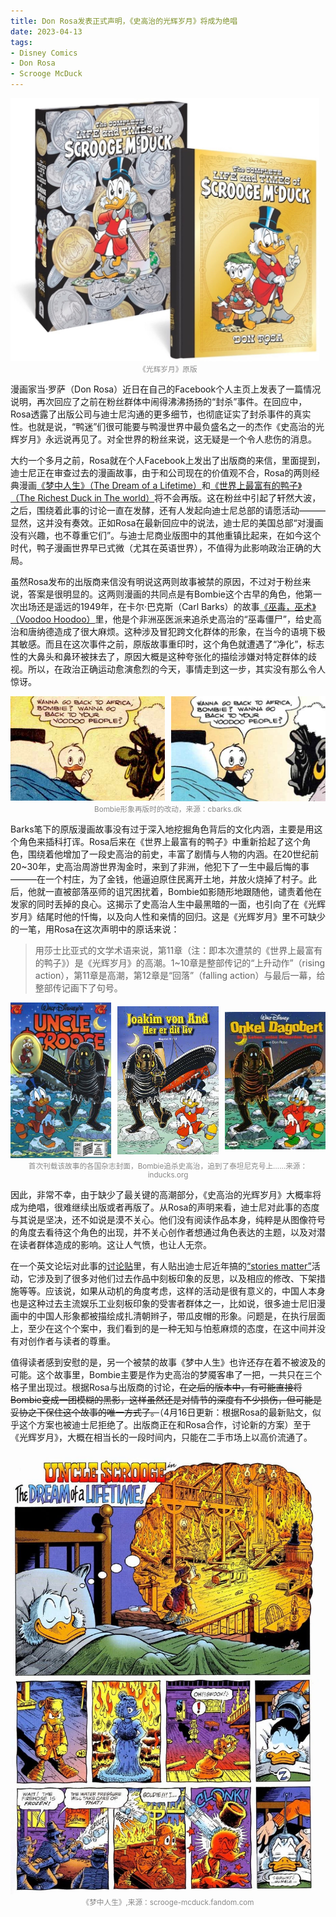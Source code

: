 ```yaml
---
title: Don Rosa发表正式声明，《史高治的光辉岁月》将成为绝唱
date: 2023-04-13
tags:
- Disney Comics
- Don Rosa
- Scrooge McDuck
---
```


<div style="display: flex;">
  <div style="flex: 1; margin-right: 10px;"><img src="book.jpg" style="width: 100%; height: auto; object-fit: cover;"></div>
</div>
<div style="text-align: center; font-size: smaller; color: #888;">《光辉岁月》原版</div>

漫画家当·罗萨（Don Rosa）近日在自己的Facebook个人主页上发表了一篇情况说明，再次回应了之前在粉丝群体中闹得沸沸扬扬的“封杀”事件。在回应中，Rosa透露了出版公司与迪士尼沟通的更多细节，也彻底证实了封杀事件的真实性。也就是说，“鸭迷”们很可能要与鸭漫世界中最负盛名之一的杰作《史高治的光辉岁月》永远说再见了。对全世界的粉丝来说，这无疑是一个令人悲伤的消息。

大约一个多月之前，Rosa就在个人Facebook上发出了出版商的来信，里面提到，迪士尼正在审查过去的漫画故事，由于和公司现在的价值观不合，Rosa的两则经典漫画[《梦中人生》（The Dream of a Lifetime）](https://inducks.org/story.php?c=D+2002-033)和[《世界上最富有的鸭子》（The Richest Duck in The world）](https://inducks.org/story.php?c=D+93288)将不会再版。这在粉丝中引起了轩然大波，之后，围绕着此事的讨论一直在发酵，还有人发起向迪士尼总部的请愿活动———显然，这并没有奏效。正如Rosa在最新回应中的说法，迪士尼的美国总部“对漫画没有兴趣，也不尊重它们”。与迪士尼商业版图中的其他重镇比起来，在如今这个时代，鸭子漫画世界早已式微（尤其在英语世界），不值得为此影响政治正确的大局。

虽然Rosa发布的出版商来信没有明说这两则故事被禁的原因，不过对于粉丝来说，答案是很明显的。这两则漫画的共同点是有Bombie这个古早的角色，他第一次出场还是遥远的1949年，在卡尔·巴克斯（Carl Barks）的故事[《巫毒，巫术》（Voodoo Hoodoo）](https://inducks.org/story.php?c=W+OS++238-02)里，他是个非洲巫医派来追杀史高治的“巫毒僵尸”，给史高治和唐纳德造成了很大麻烦。这种涉及冒犯跨文化群体的形象，在当今的语境下极其敏感。而且在这次事件之前，原版故事重印时，这个角色就遭遇了“净化”，标志性的大鼻头和鼻环被抹去了，原因大概是这种夸张化的描绘涉嫌对特定群体的歧视。所以，在政治正确运动愈演愈烈的今天，事情走到这一步，其实没有那么令人惊讶。

<div style="display: flex;">
  <div style="flex: 1; margin-right: 10px;"><img src="bombie1.jpeg" style="width: 100%; height: auto; object-fit: cover;"></div>
  <div style="flex: 1;"><img src="bombie2.jpeg" style="width: 100%; height: auto; object-fit: cover;"></div>
</div>
<div style="text-align: center; font-size: smaller; color: #888;">Bombie形象再版时的改动，来源：cbarks.dk</div>

Barks笔下的原版漫画故事没有过于深入地挖掘角色背后的文化内涵，主要是用这个角色来插科打诨。Rosa后来在《世界上最富有的鸭子》中重新拾起了这个角色，围绕着他增加了一段史高治的前史，丰富了剧情与人物的内涵。在20世纪前20~30年，史高治周游世界淘金时，来到了非洲，他犯下了一生中最后悔的事———在一个村庄，为了金钱，他逼迫原住民离开土地，并放火烧掉了村子。此后，他就一直被部落巫师的诅咒困扰着，Bombie如影随形地跟随他，谴责着他在发家的同时丢掉的良心。这揭示了史高治人生中最黑暗的一面，也引向了在《光辉岁月》结尾时他的忏悔，以及向人性和亲情的回归。这是《光辉岁月》里不可缺少的一笔，用Rosa在这次声明中的原话来说：

>用莎士比亚式的文学术语来说，第11章（注：即本次遭禁的《世界上最富有的鸭子》）是《光辉岁月》的高潮。1~10章是整部传记的“上升动作”（rising action），第11章是高潮，第12章是“回落”（falling action）与最后一幕，给整部传记画下了句号。


<div style="display: flex; align-items: center; justify-content: space-between;">
  <div style="flex: 1; margin-right: 10px;"><img src="s1.jpeg" style="width: 100%; height: auto; object-fit: cover;"></div>
  <div style="flex: 1; margin-right: 10px;"><img src="s2.jpeg" style="width: 100%; height: auto; object-fit: cover;"></div>
  <div style="flex: 1;"><img src="s3.jpeg" style="width: 100%; height: auto; object-fit: cover;"></div>
</div>
<div style="text-align: center; font-size: smaller; color: #888;">首次刊载该故事的各国杂志封面，Bombie追杀史高治，追到了泰坦尼克号上……来源：inducks.org</div>

因此，非常不幸，由于缺少了最关键的高潮部分，《史高治的光辉岁月》大概率将成为绝唱，很难继续出版或者再版了。从Rosa的声明来看，迪士尼对此事的态度与其说是坚决，还不如说是漠不关心。他们没有阅读作品本身，纯粹是从图像符号的角度去看待这个角色的出现，并不关心创作者想通过角色表达的主题，以及对潜在读者群体造成的影响。这让人气愤，也让人无奈。

在一个英文论坛对此事的[讨论贴](https://featherysociety.proboards.com/thread/1558/times-scrooge-mcduck-effectively-banned)里，有人贴出迪士尼近年搞的[“stories matter”](https://storiesmatter.thewaltdisneycompany.com/)活动，它涉及到了很多对他们过去作品中刻板印象的反思，以及相应的修改、下架措施等等。应该说，如果从动机的角度考虑，这样的活动是很有意义的，中国人本身也是这种过去主流娱乐工业刻板印象的受害者群体之一，比如说，很多迪士尼旧漫画中的中国人形象都被描绘成扎清朝辫子，带瓜皮帽的形象。问题是，在执行层面上，至少在这个个案中，我们看到的是一种无知与怕惹麻烦的态度，在这中间并没有对创作者与读者的尊重。

值得读者感到安慰的是，另一个被禁的故事《梦中人生》也许还存在着不被波及的可能。这个故事里，Bombie主要是作为史高治的梦魇客串了一把，一共只在三个格子里出现过。根据Rosa与出版商的讨论，~~在之后的版本中，有可能直接将Bombie变成一团模糊的黑影，这样虽然还是对情节的深度有不少损伤，但可能是妥协之下保住这个故事的唯一方式了。~~（4月16日更新：根据Rosa的最新贴文，似乎这个方案也被迪士尼拒绝了。出版商正在和Rosa合作，讨论新的方案）至于《光辉岁月》，大概在相当长的一段时间内，只能在二手市场上以高价流通了。

<div style="display: flex;">
  <div style="flex: 1; margin-right: 10px;"><img src="dream.jpg" style="width: 100%; height: auto; object-fit: cover;"></div>
</div>
<div style="text-align: center; font-size: smaller; color: #888;">《梦中人生》,来源：scrooge-mcduck.fandom.com</div>